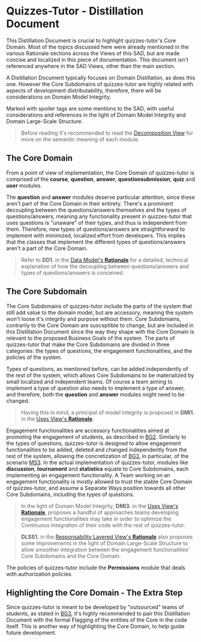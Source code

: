 # Quizzes-Tutor - Distillation Document

This Distillation Document is crucial to highlight quizzes-tutor's Core Domain. Most of the topics discussed here were already mentioned in the various Rationale sections across the Views of this SAD, but are made concise and localized in this piece of documentation. This document isn't referenced anywhere in the SAD Views, other than the main section.

A Distillation Document typically focuses on Domain Distillation, as does this one. However the Core Subdomains of quizzes-tutor are highly related with aspects of development distributability, therefore, there will be considerations on Domain Model Integrity.

Marked with spoiler tags are some mentions to the SAD, with useful considerations and references in the light of Domain Model Integrity and Domain Large-Scale Structure.

>Before reading it's recommended to read the [Decomposition View](module_view_decomposition_view.md) for more on the semantic meaning of each module.

## The Core Domain

From a point of view of implementation, the Core Domain of quizzes-tutor is comprised of the **course**, **question**, **answer**, **questionsubmission**, **quiz** and **user** modules.

The **question** and **answer** modules deserve particular attention, since these aren't part of the Core Domain in their entirety. There's a prominent decoupling between the questions/answers themselves and the types of questions/answers, meaning any functionality present in quizzes-tutor that uses questions is "unaware" of their types, and thus is independent from them. Therefore, new types of questions/answers are straightforward to implement with minimized, localized effort from developers. This implies that the classes that implement the different types of questions/answers aren't a part of the Core Domain. 

>Refer to **DD1.** in the [Data Model's **Rationale**](module_view_data_model.md#rationale) for a detailed, technical explanation of how the decoupling between questions/answers and types of questions/answers is conceived.

## The Core Subdomain

The Core Subdomains of quizzes-tutor include the parts of the system that still add value to the domain model, but are accessory, meaning the system won't loose it's integrity and purpose without them. Core Subdomains, contrarily to the Core Domain are susceptible to change, but are included in this Distillation Document since the way they shape with the Core Domain is relevant to the proposed Business Goals of the system. The parts of quizzes-tutor that make the Core Subdomains are divided in three categories: the types of questions, the engagement functionalities, and the policies of the system.

Types of questions, as mentioned before, can be added independently of the rest of the system, which allows Core Subdomains to be materialized by small localized and independent teams. Of course a team aiming to implement a type of question also needs to implement a type of answer, and therefore, both the **question** and **answer** modules might need to be changed. 

>Having this in mind, a principal of model integrity is proposed in **DMI1.** in the [Uses View's **Rationale**](module_view:uses.md#rationale).

Engagement functionalities are accessory functionalities aimed at promoting the engagement of students, as described in [BG2](system_overview.md#business-goals). Similarly to the types of questions, quizzes-tutor is designed to allow engagement functionalities to be added, deleted and changed independently from the rest of the system, allowing the concretization of [BG3](system_overview.md#business-goals), in particular, of the scenario [MS3](system_overview.md#modifiability). In the actual implementation of quizzes-tutor, modules like **discussion**, **tournament** and **statistics** equate to Core Subdomains, each implementing an engagement functionality. A Team working on an engagement functionality is mostly allowed to trust the stable Core Domain of quizzes-tutor, and assume a Separate Ways position towards all other Core Subdomains, including the types of questions.  

>In the light of Domain Model Integrity, **DMI3.** in the [Uses View's **Rationale**](module_view_uses.md#rationale), proposes a handful of approaches teams developing engagement functionalities may take in order to optimize the Continuous Integration of their code with the rest of quizzes-tutor. 

>**DLSS1.** in the [Responsability Layered View's **Rationale**]() also proposes some improvements in the light of Domain Large-Scale Structure to allow smoother integration between the engagement functionalities' Core Subdomains and the Core Domain.

The policies of quizzes-tutor include the **Permissions** module that deals with authorization policies.

## Highlighting the Core Domain - The Extra Step

Since quizzes-tutor is meant to be developed by "outsourced" teams of students, as stated in [BG3]((system_overview.md#business-goals)), it's highly recommended to pair this Distillation Document with the formal Flagging of the entities of the Core in the code itself. This is another way of highlighting the Core Domain, to help guide future development.